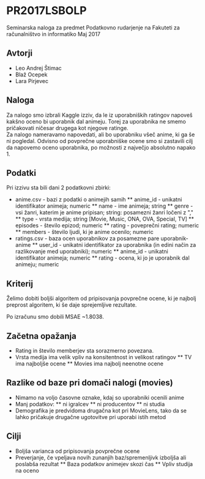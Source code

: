 # PR2017LSBOLP

Seminarska naloga za predmet Podatkovno rudarjenje na Fakuteti za računalništvo in informatiko
Maj 2017

## Avtorji

 * Leo Andrej Štimac
 * Blaž Ocepek
 * Lara Pirjevec

## Naloga

Za nalogo smo izbrali Kaggle izziv, da le iz uporabniških ratingov napoveš kakšno oceno bi uporabnik dal animeju. Torej za uporabnika ne smemo pričakovati ničesar drugega kot njegove ratinge.  
Za nalogo nameravamo napovedati, ali bo uporabniku všeč anime, ki ga še ni pogledal. Odvisno od povprečne uporabniške ocene smo si zastavili cilj da napovemo oceno uporabnika, po možnosti z največjo absolutno napako 1.  

## Podatki

Pri izzivu sta bili dani 2 podatkovni zbirki:
 * anime.csv - bazi z podatki o animejih samih
  **  anime_id - unikatni identifikator animeja; numeric
  **  name - ime animeja; string
  **  genre - vsi žanri, katerim je anime pripisan; string: posamezni žanri ločeni z ","
  **  type - vrsta medija; string [Movie, Music, ONA, OVA, Special, TV]
  **  episodes - število epizod; numeric
  **  rating - poveprečni rating; numeric
  **  members - število ljudi, ki je anime ocenilo; numeric
 * ratings.csv - baza ocen uporabnikov za posamezne pare uporabnik-anime
  **  user_id - unikatni identifikator za uporabnika (in edini način za razlikovanje med uporabniki); numeric
  **  anime_id - unikatni identifikator animeja; numeric
  **  rating - ocena, ki jo je uporabnik dal animeju; numeric

## Kriterij

Želimo dobiti boljši algoritem od pripisovanja povprečne ocene, ki je najbolj preprost algoritem, ki še daje sprejemljive rezultate.

Po izračunu smo dobili MSAE ~1.8038.

## Začetna opažanja

 * Rating in število memberjev sta sorazmerno povezana.
 * Vrsta medija ima velik vpliv na konsitentnost in velikost ratingov
 **  TV ima najboljše ocene
 **  Movies ima najbolj neenotne ocene

## Razlike od baze pri domači nalogi (movies)

 * Nimamo na voljo časovne oznake, kdaj so uporabniki ocenili anime
 * Manj podatkov:
  **  ni igralcev
  **  ni producentov
  **  ni studia
 * Demografika je predvidoma drugačna kot pri MovieLens, tako da se lahko pričakuje drugačne ugotovitve pri uporabi istih metod
 
## Cilji

 * Boljša varianca od pripisovanja povprečne ocene
 * Preverjanje, če vpeljava novih zunanjih baz/spremenljivk izboljša ali poslabša rezultat
  **  Baza podatkov animejev skozi čas
  **  Vpliv studija na oceno
  
